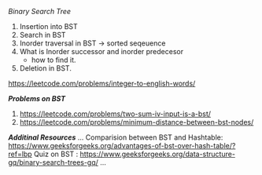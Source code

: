 *Binary Search Tree*
1. Insertion into BST 
2. Search in BST
3. Inorder traversal in BST -> sorted seqeuence
4. What is Inorder successor and inorder predecesor
   - how to find it.
5. Deletion in BST.


https://leetcode.com/problems/integer-to-english-words/

***Problems on BST***
1. https://leetcode.com/problems/two-sum-iv-input-is-a-bst/ 
2. https://leetcode.com/problems/minimum-distance-between-bst-nodes/



***Additinal Resources***
...
Comparision between BST and Hashtable: https://www.geeksforgeeks.org/advantages-of-bst-over-hash-table/?ref=lbp
Quiz on BST : https://www.geeksforgeeks.org/data-structure-gq/binary-search-trees-gq/
...
